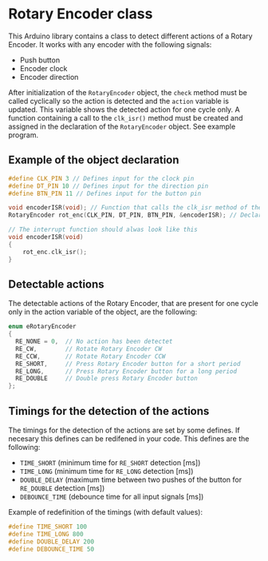 # Rotary Encoder class

This Arduino library contains a class to detect different actions of a Rotary Encoder.
It works with any encoder with the following signals:
* Push button
* Encoder clock
* Encoder direction

After initialization of the `RotaryEncoder` object, the `check` method must be called cyclically so the action is detected and the `action` variable is updated.
This variable shows the detected action for one cycle only.
A function containing a call to the `clk_isr()` method must be created and assigned in the declaration of the `RotaryEncoder` object.
See example program.

## Example of the object declaration

```cpp
#define CLK_PIN 3 // Defines input for the clock pin
#define DT_PIN 10 // Defines input for the direction pin
#define BTN_PIN 11 // Defines input for the button pin

void encoderISR(void); // Function that calls the clk_isr method of the RotaryEncoder class
RotaryEncoder rot_enc(CLK_PIN, DT_PIN, BTN_PIN, &encoderISR); // Declaration of the RotaryEncoder object

// The interrupt function should alwas look like this
void encoderISR(void)
{
    rot_enc.clk_isr();
}
```

## Detectable actions

The detectable actions of the Rotary Encoder, that are present for one cycle only in the action variable of the object, are the following:

```cpp
enum eRotaryEncoder
{
  RE_NONE = 0,  // No action has been detectet
  RE_CW,        // Rotate Rotary Encoder CW
  RE_CCW,       // Rotate Rotary Encoder CCW
  RE_SHORT,     // Press Rotary Encoder button for a short period
  RE_LONG,      // Press Rotary Encoder button for a long period
  RE_DOUBLE     // Double press Rotary Encoder button
};
```

## Timings for the detection of the actions

The timings for the detection of the actions are set by some defines.
If necesary this defines can be redifened in your code.
This defines are the following:
* `TIME_SHORT` (minimum time for `RE_SHORT` detection [ms])
* `TIME_LONG` (minimum time for `RE_LONG` detection [ms])
* `DOUBLE_DELAY` (maximum time between two pushes of the button for `RE_DOUBLE` detection [ms])
* `DEBOUNCE_TIME` (debounce time for all input signals [ms])

Example of redefinition of the timings (with default values):
```cpp
#define TIME_SHORT 100
#define TIME_LONG 800
#define DOUBLE_DELAY 200
#define DEBOUNCE_TIME 50
```
